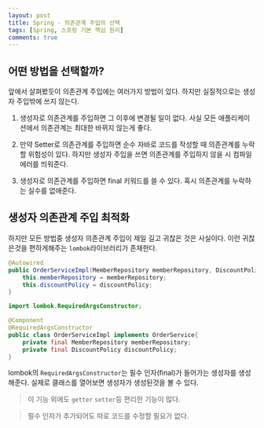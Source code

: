 ```yaml
---
layout: post
title: Spring - 의존관계 주입의 선택
tags: [Spring, 스프링 기본 핵심 원리]
comments: true
---
```


## 어떤 방법을 선택할까?

앞에서 살펴봤듯이 의존관계 주입에는 여러가지 방법이 있다. 하지만 실질적으로는 생성자 주입밖에 쓰지 않는다.

1. 생성자로 의존관계를 주입하면 그 이후에 변경될 일이 없다. 사실 모든 애플리케이션에서 의존관계는 최대한 바뀌지 않는게 좋다.
   
2. 만약 Setter로 의존관계를 주입하면 순수 자바로 코드를 작성할 때 의존관계를 누락할 위험성이 있다. 하지만 생성자 주입을 쓰면 의존관계를 주입하지 않을 시 컴파일 에러를 띄워준다.

3. 생성자로 의존관계를 주입하면 final 키워드를 쓸 수 있다. 혹시 의존관계를 누락하는 실수를 없애준다.

## 생성자 의존관계 주입 최적화

하지만 모든 방법중 생성자 의존관계 주입이 제일 길고 귀찮은 것은 사실이다. 이런 귀찮은것을 편하게해주는 `lombok`라이브러리가 존재한다.

```java
@Autowired
public OrderServiceImpl(MemberRepository memberRepository, DiscountPolicy discountPolicy) {
    this.memberRepository = memberRepository;
    this.discountPolicy = discountPolicy;
}
```

```java
import lombok.RequiredArgsConstructor;

@Component
@RequiredArgsConstructor
public class OrderServiceImpl implements OrderService{
    private final MemberRepository memberRepository;
    private final DiscountPolicy discountPolicy;
}
```

lombok의 `RequiredArgsConstructor`는 필수 인자(final)가 들어가는 생성자를 생성해준다. 실제로 클래스를 열어보면 생성자가 생성된것을 볼 수 있다.

> 이 기능 외에도 `getter` `setter`등 편리한 기능이 많다.

> 필수 인자가 추가되어도 따로 코드를 수정할 필요가 없다.

